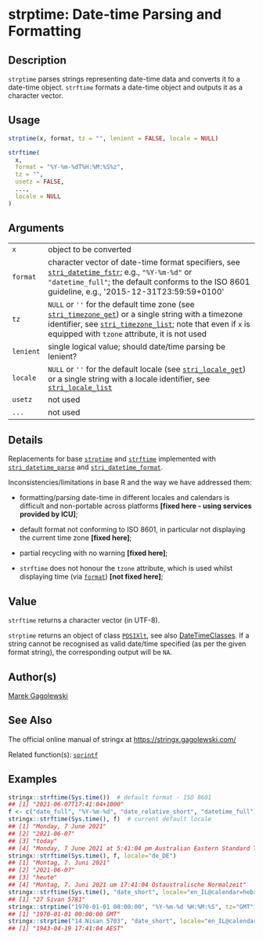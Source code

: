 # strptime: Date-time Parsing and Formatting

## Description

`strptime` parses strings representing date-time data and converts it to a date-time object. `strftime` formats a date-time object and outputs it as a character vector.

## Usage

```r
strptime(x, format, tz = "", lenient = FALSE, locale = NULL)

strftime(
  x,
  format = "%Y-%m-%dT%H:%M:%S%z",
  tz = "",
  usetz = FALSE,
  ...,
  locale = NULL
)
```

## Arguments

|           |                                                                                                                                                                                                                                                                                                                                                   |
|-----------|---------------------------------------------------------------------------------------------------------------------------------------------------------------------------------------------------------------------------------------------------------------------------------------------------------------------------------------------------|
| `x`       | object to be converted                                                                                                                                                                                                                                                                                                                            |
| `format`  | character vector of date-time format specifiers, see [`stri_datetime_fstr`](https://stringi.gagolewski.com/rapi/stri_datetime_fstr.html); e.g., `"%Y-%m-%d"` or `"datetime_full"`; the default conforms to the ISO 8601 guideline, e.g., \'2015-12-31T23:59:59+0100\'                                                                             |
| `tz`      | `NULL` or `''` for the default time zone (see [`stri_timezone_get`](https://stringi.gagolewski.com/rapi/stri_timezone_set.html)) or a single string with a timezone identifier, see [`stri_timezone_list`](https://stringi.gagolewski.com/rapi/stri_timezone_list.html); note that even if `x` is equipped with `tzone` attribute, it is not used |
| `lenient` | single logical value; should date/time parsing be lenient?                                                                                                                                                                                                                                                                                        |
| `locale`  | `NULL` or `''` for the default locale (see [`stri_locale_get`](https://stringi.gagolewski.com/rapi/stri_locale_set.html)) or a single string with a locale identifier, see [`stri_locale_list`](https://stringi.gagolewski.com/rapi/stri_locale_list.html)                                                                                        |
| `usetz`   | not used                                                                                                                                                                                                                                                                                                                                          |
| `...`     | not used                                                                                                                                                                                                                                                                                                                                          |

## Details

Replacements for base [`strptime`](https://stat.ethz.ch/R-manual/R-devel/library/base/help/strptime.html) and [`strftime`](https://stat.ethz.ch/R-manual/R-devel/library/base/help/strftime.html) implemented with [`stri_datetime_parse`](https://stringi.gagolewski.com/rapi/stri_datetime_format.html) and [`stri_datetime_format`](https://stringi.gagolewski.com/rapi/stri_datetime_format.html).

Inconsistencies/limitations in base R and the way we have addressed them:

-   formatting/parsing date-time in different locales and calendars is difficult and non-portable across platforms **\[fixed here - using services provided by ICU\]**;

-   default format not conforming to ISO 8601, in particular not displaying the current time zone **\[fixed here\]**;

-   partial recycling with no warning **\[fixed here\]**;

-   `strftime` does not honour the `tzone` attribute, which is used whilst displaying time (via [`format`](https://stat.ethz.ch/R-manual/R-devel/library/base/help/format.html)) **\[not fixed here\]**;

## Value

`strftime` returns a character vector (in UTF-8).

`strptime` returns an object of class [`POSIXlt`](https://stat.ethz.ch/R-manual/R-devel/library/base/help/POSIXlt.html), see also [DateTimeClasses](https://stat.ethz.ch/R-manual/R-devel/library/base/help/DateTimeClasses.html). If a string cannot be recognised as valid date/time specified (as per the given format string), the corresponding output will be `NA`.

## Author(s)

[Marek Gagolewski](https://www.gagolewski.com/)

## See Also

The official online manual of <span class="pkg">stringx</span> at <https://stringx.gagolewski.com/>

Related function(s): [`sprintf`](sprintf.md)

## Examples




```r
stringx::strftime(Sys.time())  # default format - ISO 8601
## [1] "2021-06-07T17:41:04+1000"
f <- c("date_full", "%Y-%m-%d", "date_relative_short", "datetime_full")
stringx::strftime(Sys.time(), f)  # current default locale
## [1] "Monday, 7 June 2021"                                               
## [2] "2021-06-07"                                                        
## [3] "today"                                                             
## [4] "Monday, 7 June 2021 at 5:41:04 pm Australian Eastern Standard Time"
stringx::strftime(Sys.time(), f, locale="de_DE")
## [1] "Montag, 7. Juni 2021"                                       
## [2] "2021-06-07"                                                 
## [3] "heute"                                                      
## [4] "Montag, 7. Juni 2021 um 17:41:04 Ostaustralische Normalzeit"
stringx::strftime(Sys.time(), "date_short", locale="en_IL@calendar=hebrew")
## [1] "27 Sivan 5781"
stringx::strptime("1970-01-01 00:00:00", "%Y-%m-%d %H:%M:%S", tz="GMT")
## [1] "1970-01-01 00:00:00 GMT"
stringx::strptime("14 Nisan 5703", "date_short", locale="en_IL@calendar=hebrew")
## [1] "1943-04-19 17:41:04 AEST"
```

